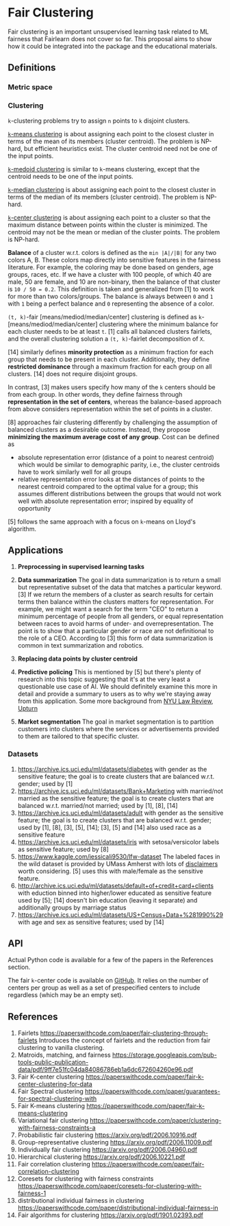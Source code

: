 # Fair Clustering

Fair clustering is an important unsupervised learning task related to ML
fairness that Fairlearn does not cover so far.
This proposal aims to show how it could be integrated into the package and
the educational materials.

## Definitions

### Metric space

### Clustering

`k`-clustering problems try to assign `n` points to `k` disjoint clusters.

[`k`-means clustering](https://en.wikipedia.org/wiki/K-means_clustering)
is about assigning each point to the closest cluster in terms of the mean of
its members (cluster centroid). The problem is NP-hard, but efficient
heuristics exist. The cluster centroid need not be one of the input points.

[`k`-medoid clustering](https://en.wikipedia.org/wiki/K-medoids) is similar
to `k`-means clustering, except that the centroid needs to be one of the input
points.

[`k`-median clustering](https://en.wikipedia.org/wiki/K-medians_clustering)
is about assigning each point to the closest cluster in terms of the median
of its members (cluster centroid). The problem is NP-hard.

[`k`-center clustering](http://personal.psu.edu/jol2/course/stat597e/notes2/kcenter.pdf)
is about assigning each point to a cluster so that the maximum distance
between points within the cluster is minimized. The centroid may not be the
mean or median of the cluster points. The problem is NP-hard.

**Balance** of a cluster w.r.t. colors is defined as the `min |A|/|B|` for any
two colors A, B. These colors map directly into sensitive features in the
fairness literature. For example, the coloring may be done based on genders,
age groups, races, etc.
If we have a cluster with 100 people, of which 40 are male, 50 are female, and
10 are non-binary, then the balance of that cluster is `10 / 50 = 0.2`.
This definition is taken and generalized from [1] to work for more than two
colors/groups. The balance is always between `0` and `1` with `1` being a
perfect balance and `0` representing the absence of a color.

`(t, k)`-fair [means/mediod/median/center] clustering is defined as
`k`-[means/mediod/median/center] clustering where the minimum balance for each
cluster needs to be at least `t`. [1] calls all balanced clusters fairlets,
and the overall clustering solution a `(t, k)`-fairlet decomposition of `X`.

[14] similarly defines **minority protection** as a minimum fraction for each
group that needs to be present in each cluster. Additionally, they define
**restricted dominance** through a maximum fraction for each group on all
clusters. [14] does not require disjoint groups.

In contrast, [3] makes users specify how many of the `k` centers should be
from each group. In other words, they define fairness through
**representation in the set of centers**, whereas the balance-based approach
from above considers representation within the set of points in a cluster.

[8] approaches fair clustering differently by challenging the assumption of
balanced clusters as a desirable outcome. Instead, they propose
**minimizing the maximum average cost of any group**. Cost can be defined as

- absolute representation error (distance of a point to nearest centroid)
  which would be similar to demographic parity, i.e., the cluster centroids
  have to work similarly well for all groups
- relative representation error looks at the distances of points to the
  nearest centroid compared to the optimal value for a group; this assumes
  different distributions between the groups that would not work well with
  absolute representation error; inspired by equality of opportunity

[5] follows the same approach with a focus on `k`-means on Lloyd's algorithm.

## Applications

1. **Preprocessing in supervised learning tasks**

2. **Data summarization**
   The goal in data summarization is to return a small but representative
   subset of the data that matches a particular keyword. [3]
   If we return the members of a cluster as search results for certain terms
   then balance within the clusters matters for representation. For example,
   we might want a search for the term "CEO" to return a minimum percentage
   of people from all genders, or equal representation between races to avoid
   harms of under- and overrepresentation. The point is to show that a
   particular gender or race are not definitional to the role of a CEO.
   According to [3] this form of data summarization is common in text
   summarization and robotics.

3. **Replacing data points by cluster centroid**

4. **Predictive policing**
   This is mentioned by [5] but there's plenty of research into this topic
   suggesting that it's at the very least a questionable use case of AI.
   We should definitely examine this more in detail and provide a
   summary to users as to why we're staying away from this application.
   Some more background from [NYU Law Review](https://www.nyulawreview.org/online-features/dirty-data-bad-predictions-how-civil-rights-violations-impact-police-data-predictive-policing-systems-and-justice/),
   [Upturn](https://www.upturn.org/reports/2016/stuck-in-a-pattern/)

5. **Market segmentation**
   The goal in market segmentation is to partition customers into clusters
   where the services or advertisements provided to them are tailored to that
   specific cluster.
   

### Datasets

1. https://archive.ics.uci.edu/ml/datasets/diabetes with gender as the
   sensitive feature; the goal is to create clusters that are balanced w.r.t.
   gender; used by [1]
2. https://archive.ics.uci.edu/ml/datasets/Bank+Marketing with married/not
   married as the sensitive feature; the goal is to create clusters that are
   balanced w.r.t. married/not married; used by [1], [8], [14]
3. https://archive.ics.uci.edu/ml/datasets/adult with gender as the sensitive
   feature; the goal is to create clusters that are balanced w.r.t. gender;
   used by [1], [8], [3], [5], [14];
   [3], [5] and [14] also used race as a sensitive feature
4. https://archive.ics.uci.edu/ml/datasets/iris with setosa/versicolor labels
   as sensitive feature; used by [8]
5. https://www.kaggle.com/jessicali9530/lfw-dataset
   The labeled faces in the wild dataset is provided by UMass Amherst with
   lots of [disclaimers](http://vis-www.cs.umass.edu/lfw/) worth considering.
   [5] uses this with male/female as the sensitive feature.
6. http://archive.ics.uci.edu/ml/datasets/default+of+credit+card+clients
   with eduction binned into higher/lower educated as sensitive feature
   used by [5]; [14] doesn't bin education (leaving it separate) and
   additionally groups by marriage status
7. https://archive.ics.uci.edu/ml/datasets/US+Census+Data+%281990%29 with
   age and sex as sensitive features; used by [14]

## API

Actual Python code is available for a few of the papers in the References
section.

The fair `k`-center code is available on [GitHub](https://github.com/matthklein/fair_k_center_clustering).
It relies on the number of centers per group as well as a set of prespecified
centers to include regardless (which may be an empty set).

## References

1. Fairlets https://paperswithcode.com/paper/fair-clustering-through-fairlets
   Introduces the concept of fairlets and the reduction from fair clustering
   to vanilla clustering.
2. Matroids, matching, and fairness https://storage.googleapis.com/pub-tools-public-publication-data/pdf/9ff7e51fc04da84086786eb1a6dc672604260e96.pdf
3. Fair K-center clustering https://paperswithcode.com/paper/fair-k-center-clustering-for-data
4. Fair Spectral clustering https://paperswithcode.com/paper/guarantees-for-spectral-clustering-with
5. Fair K-means clustering https://paperswithcode.com/paper/fair-k-means-clustering
6. Variational fair clustering https://paperswithcode.com/paper/clustering-with-fairness-constraints-a
7. Probabilistic fair clustering https://arxiv.org/pdf/2006.10916.pdf
8. Group-representative clustering https://arxiv.org/pdf/2006.11009.pdf
9. Individually fair clustering https://arxiv.org/pdf/2006.04960.pdf
10. Hierarchical clustering https://arxiv.org/pdf/2006.10221.pdf
11. Fair correlation clustering https://paperswithcode.com/paper/fair-correlation-clustering
12. Coresets for clustering with fairness constraints https://paperswithcode.com/paper/coresets-for-clustering-with-fairness-1
13. distributional individual fairness in clustering https://paperswithcode.com/paper/distributional-individual-fairness-in
14. Fair algorithms for clustering https://arxiv.org/pdf/1901.02393.pdf